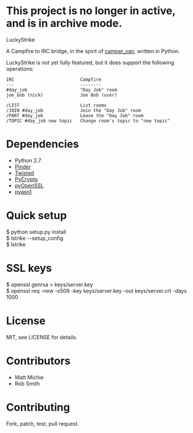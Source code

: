 **This project is no longer in active, and is in archive mode.**
================================================================

LuckyStrike

A Campfire to IRC bridge, in the spirit of [camper_van](https://github.com/zerowidth/camper_van),
written in Python.

LuckyStrike is not yet fully featured, but it does support the following
operations:

    IRC                         Campfire
    ---                         --------
    #day_job                    "Day Job" room
    joe_bob (nick)              Joe Bob (user)

    /LIST                       List rooms
    /JOIN #day_job              Join the "Day Job" room
    /PART #day_job              Leave the "Day Job" room
    /TOPIC #day_job new topic   Change room's topic to "new topic"

Dependencies
============

  * Python 2.7
  * [Pinder](https://github.com/rhymes/pinder)
  * [Twisted](https://twistedmatrix.com/trac/)
  * [PyCrypto](https://www.dlitz.net/software/pycrypto/)
  * [pyOpenSSL](https://github.com/pyca/pyopenssl)
  * [pyasn1](http://pyasn1.sourceforge.net/)


Quick setup
===========

$ python setup.py install  
$ lstrike --setup_config  
$ lstrike

SSL keys
========

$ openssl genrsa > keys/server.key  
$ openssl req -new -x509 -key keys/server.key -out keys/server.crt -days 1000  

License
========

MIT, see LICENSE for details.

Contributors
============
  * Matt Michie
  * Rob Smith

Contributing
============

Fork, patch, test, pull request.
